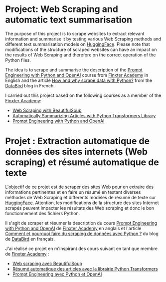 # Project: Web Scraping and automatic text summarisation

The purpose of this project is to scrape websites to extract relevant information and summarise it by testing various Web Scraping methods and different text summarisation models on [HuggingFace](https://huggingface.co/models/).
Please note that modifications of the structure of scraped websites can have an impact on the results of Web Scraping and therefore on the correct operation of the Python files.

The idea is to scrape and summarise the description of the [Prompt Engineering with Python and OpenAI](https://academy.finxter.com/university/prompt-engineering-with-python-and-openai/) course from [Finxter Academy](https://academy.finxter.com/) in English and the article [How and why scrape data with Python?](https://www.data-bird.co/blog/web-scraping-python/) from the [DataBird](https://www.data-bird.co/) blog in French.

I carried out this project based on the following courses as a member of the [Finxter Academy](https://academy.finxter.com/):
- [Web Scraping with BeautifulSoup](https://academy.finxter.com/university/web-scraping-with-beautifulsoup/)
- [Automatically Summarizing Articles with Python Transformers Library](https://academy.finxter.com/university/article-summarization/)
- [Prompt Engineering with Python and OpenAI](https://academy.finxter.com/university/prompt-engineering-with-python-and-openai/)



# Projet : Extraction automatique de données des sites internets (Web scraping) et résumé automatique de texte

L'objectif de ce projet est de scraper des sites Web pour en extraire des informations pertinentes et en faire un résumé en testant diverses méthodes de Web Scraping et differents modèles de résumé de texte sur [HuggingFace](https://huggingface.co/models/).
Attention, les modifications de la structure des sites Internet scrapés peuvent impacter les résultats des Web scraping et donc le bon fonctionnement des fichiers Python.

Il s'agit de scraper et résumer la description du cours [Prompt Engineering with Python and OpenAI](https://academy.finxter.com/university/prompt-engineering-with-python-and-openai/) de [Finxter Academy](https://academy.finxter.com/) en anglais et l'article [Comment et pourquoi faire du scraping de données avec Python ?](https://www.data-bird.co/blog/web-scraping-python/) du blog de [DataBird](https://www.data-bird.co/) en français.

J'ai réalisé ce projet en m'inspirant des cours suivant en tant que membre de [Finxter Academy](https://academy.finxter.com/) :
- [Web scraping avec BeautifulSoup](https://academy.finxter.com/university/web-scraping-with-beautifulsoup/)
- [Résumé automatique des articles avec la librairie Python Transformers](https://academy.finxter.com/university/article-summarization/)
- [Prompt Engineering avec Python et OpenAI](https://academy.finxter.com/university/prompt-engineering-with-python-and-openai/)
